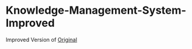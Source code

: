 # Knowledge-Management-System-Improved
Improved Version of [Original](https://github.com/Abhigyan-Mishra/KnowledgeManagementSystem)
